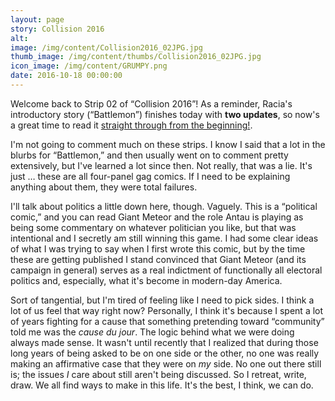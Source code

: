 ```yaml
---
layout: page
story: Collision 2016
alt:
image: /img/content/Collision2016_02JPG.jpg
thumb_image: /img/content/thumbs/Collision2016_02JPG.jpg
icon_image: /img/content/GRUMPY.png
date: 2016-10-18 00:00:00
---
```


Welcome back to Strip 02 of “Collision 2016”! As a reminder, Racia's introductory story (“Battlemon”) finishes today with <b>two updates</b>, so now's a great time to read it <a href='/comics/battelmon-01/'>straight through from the beginning!</a>.

I'm not going to comment much on these strips. I know I said that a lot in the blurbs for “Battlemon,” and then usually went on to comment pretty extensively, but I've learned a lot since then. Not really, that was a lie. It's just … these are all four-panel gag comics. If I need to be explaining anything about them, they were total failures.

I'll talk about politics a little down here, though. Vaguely. This is a “political comic,” and you can read Giant Meteor and the role Antau is playing as being some commentary on whatever politician you like, but that was intentional and I secretly am still winning this game. I had some clear ideas of what I was trying to say when I first wrote this comic, but by the time these are getting published I stand convinced that Giant Meteor (and its campaign in general) serves as a real indictment of functionally all electoral politics and, especially, what it's become in modern-day America.

Sort of tangential, but I'm tired of feeling like I need to pick sides. I think a lot of us feel that way right now? Personally, I think it's because I spent a lot of years fighting for a cause that something pretending toward “community” told me was the <em>cause du jour</em>. The logic behind what we were doing always made sense. It wasn't until recently that I realized that during those long years of being asked to be on one side or the other, no one was really making an affirmative case that they were on <em>my</em> side. No one out there still is; the issues <em>I</em> care about still aren't being discussed. So I retreat, write, draw. We all find ways to make in this life. It's the best, I think, we can do.
